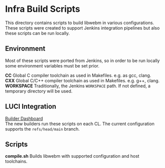 # Infra Build Scripts

This directory contains scripts to build libwebm in various configurations.
These scripts were created to support Jenkins integration pipelines but also
these scripts can be run locally.

## Environment

Most of these scripts were ported from Jenkins, so in order to be run locally
some environment variables must be set prior.

**CC** Global C compiler toolchain as used in Makefiles. e.g. as gcc, clang. \
**CXX** Global C/C++ compiler toolchain as used in Makefiles. e.g. g++, clang. \
**WORKSPACE** Traditionally, the Jenkins `WORKSPACE` path. If not defined, a
temporary directory will be used.

## LUCI Integration

[Builder Dashboard](https://ci.chromium/p/open-codecs) \
The new builders run these scripts on each CL. The current configuration
supports the `refs/head/main` branch.

## Scripts

**compile.sh** Builds libwebm with supported configuration and host toolchains.
